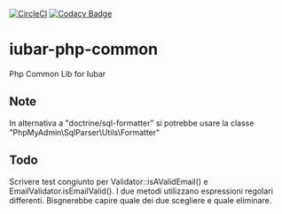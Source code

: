 [![CircleCI](https://dl.circleci.com/status-badge/img/gh/iubar/iubar-php-common/tree/master.svg?style=svg)](https://dl.circleci.com/status-badge/redirect/gh/iubar/iubar-php-common/tree/master)
[![Codacy Badge](https://app.codacy.com/project/badge/Grade/2b36e3d82fe04762a152fc18dbacef11)](https://www.codacy.com/gh/iubar/iubar-php-common/dashboard)

# iubar-php-common

Php Common Lib for Iubar

## Note

In alternativa a "doctrine/sql-formatter" si potrebbe usare la classe "PhpMyAdmin\SqlParser\Utils\Formatter"

## Todo

Scrivere test congiunto per Validator::isAValidEmail() e EmailValidator.isEmailValid().
I due metodi utilizzano espressioni regolari differenti. Bisgnerebbe capire quale dei due scegliere e quale eliminare.
